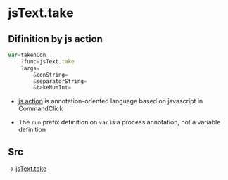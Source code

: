 # jsText.take

## Difinition by js action

```js.js
var=takenCon
	?func=jsText.take
	?args=
		&conString=
		&separatorString=
		&takeNumInt=
```

- [js action](#) is annotation-oriented language based on javascript in CommandClick

- The `run` prefix definition on `var` is a process annotation, not a variable definition

## Src

-> [jsText.take](https://github.com/puutaro/CommandClick/blob/master/app/src/main/java/com/puutaro/commandclick/fragment_lib/terminal_fragment/js_interface/text/JsText.kt#L49)


